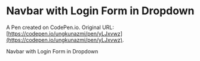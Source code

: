# Navbar with Login Form in Dropdown

A Pen created on CodePen.io. Original URL: [https://codepen.io/ungkunazmi/pen/yLJxvwz](https://codepen.io/ungkunazmi/pen/yLJxvwz).

Navbar with Login Form in Dropdown